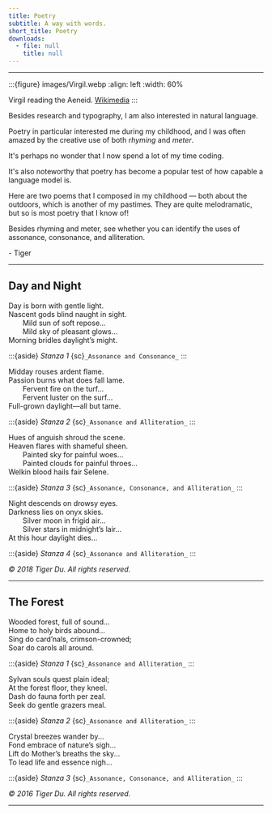 ```yaml
---
title: Poetry
subtitle: A way with words.
short_title: Poetry
downloads:
  - file: null
    title: null
---
```


---

:::{figure} images/Virgil.webp
:align: left
:width: 60%

Virgil reading the Aeneid. [Wikimedia](https://commons.wikimedia.org/wiki/File:Virgil_Reading_the_Aeneid.jpg)
:::

Besides research and typography, I am also interested in natural language.

Poetry in particular interested me during my childhood, and I was often amazed by the creative use of both _rhyming_ and _meter_.

It's perhaps no wonder that I now spend a lot of my time coding.

It's also noteworthy that poetry has become a popular test of how capable a language model is.

Here are two poems that I composed in my childhood — both about the outdoors, which is another of my pastimes. They are quite melodramatic, but so is most poetry that I know of!

Besides rhyming and meter, see whether you can identify the uses of assonance, consonance, and alliteration.

\- Tiger

---

## Day and Night

Day is born with gentle light. \
Nascent gods blind naught in sight. \
&ensp;&ensp;&ensp;&ensp;Mild sun of soft repose... \
&ensp;&ensp;&ensp;&ensp;Mild sky of pleasant glows... \
Morning bridles daylight’s might.

:::{aside} _Stanza 1_
{sc}`_Assonance and Consonance_`
:::

Midday rouses ardent flame. \
Passion burns what does fall lame. \
&ensp;&ensp;&ensp;&ensp;Fervent fire on the turf... \
&ensp;&ensp;&ensp;&ensp;Fervent luster on the surf... \
Full-grown daylight—all but tame.

:::{aside} _Stanza 2_
{sc}`_Assonance and Alliteration_`
:::

Hues of anguish shroud the scene. \
Heaven flares with shameful sheen. \
&ensp;&ensp;&ensp;&ensp;Painted sky for painful woes... \
&ensp;&ensp;&ensp;&ensp;Painted clouds for painful throes... \
Welkin blood hails fair Selene.

:::{aside} _Stanza 3_
{sc}`_Assonance, Consonance, and Alliteration_`
:::

Night descends on drowsy eyes. \
Darkness lies on onyx skies. \
&ensp;&ensp;&ensp;&ensp;Silver moon in frigid air... \
&ensp;&ensp;&ensp;&ensp;Silver stars in midnight’s lair... \
At this hour daylight dies...

:::{aside} _Stanza 4_
{sc}`_Assonance and Alliteration_`
:::

_© 2018 Tiger Du. All rights reserved._

---

## The Forest

Wooded forest, full of sound... \
Home to holy birds abound... \
Sing do card’nals, crimson-crowned; \
Soar do carols all around.

:::{aside} _Stanza 1_
{sc}`_Assonance and Alliteration_`
:::

Sylvan souls quest plain ideal; \
At the forest floor, they kneel. \
Dash do fauna forth per zeal. \
Seek do gentle grazers meal.

:::{aside} _Stanza 2_
{sc}`_Assonance and Alliteration_`
:::

Crystal breezes wander by... \
Fond embrace of nature’s sigh... \
Lift do Mother’s breaths the sky... \
To lead life and essence nigh...

:::{aside} _Stanza 3_
{sc}`_Assonance, Consonance, and Alliteration_`
:::

_© 2016 Tiger Du. All rights reserved._

---
